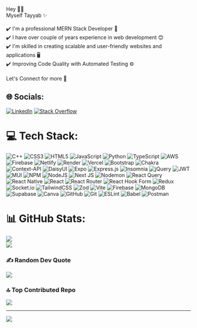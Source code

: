 Hey 👋🏻 <br>Myself Tayyab ✨<br><br>✔️ I'm a professional MERN Stack Developer 🚀 <br>✔️ I have over couple of years experience in web development 😊 <br>✔️ I'm skilled in creating scalable and user-friendly websites and applications 🖥️ <br>✔️ Improving Code Quality with Automated Testing ⚙ <br><br>Let's Connect for more 🤝


## 🌐 Socials:
[![LinkedIn](https://img.shields.io/badge/LinkedIn-%230077B5.svg?logo=linkedin&logoColor=white)](https://linkedin.com/in/tayyab004) [![Stack Overflow](https://img.shields.io/badge/-Stackoverflow-FE7A16?logo=stack-overflow&logoColor=white)](https://stackoverflow.com/users/24588743) 

# 💻 Tech Stack:
![C++](https://img.shields.io/badge/c++-%2300599C.svg?style=plastic&logo=c%2B%2B&logoColor=white) ![CSS3](https://img.shields.io/badge/css3-%231572B6.svg?style=plastic&logo=css3&logoColor=white) ![HTML5](https://img.shields.io/badge/html5-%23E34F26.svg?style=plastic&logo=html5&logoColor=white) ![JavaScript](https://img.shields.io/badge/javascript-%23323330.svg?style=plastic&logo=javascript&logoColor=%23F7DF1E) ![Python](https://img.shields.io/badge/python-3670A0?style=plastic&logo=python&logoColor=ffdd54) ![TypeScript](https://img.shields.io/badge/typescript-%23007ACC.svg?style=plastic&logo=typescript&logoColor=white) ![AWS](https://img.shields.io/badge/AWS-%23FF9900.svg?style=plastic&logo=amazon-aws&logoColor=white) ![Firebase](https://img.shields.io/badge/firebase-%23039BE5.svg?style=plastic&logo=firebase) ![Netlify](https://img.shields.io/badge/netlify-%23000000.svg?style=plastic&logo=netlify&logoColor=#00C7B7) ![Render](https://img.shields.io/badge/Render-%46E3B7.svg?style=plastic&logo=render&logoColor=white) ![Vercel](https://img.shields.io/badge/vercel-%23000000.svg?style=plastic&logo=vercel&logoColor=white) ![Bootstrap](https://img.shields.io/badge/bootstrap-%238511FA.svg?style=plastic&logo=bootstrap&logoColor=white) ![Chakra](https://img.shields.io/badge/chakra-%234ED1C5.svg?style=plastic&logo=chakraui&logoColor=white) ![Context-API](https://img.shields.io/badge/Context--Api-000000?style=plastic&logo=react) ![DaisyUI](https://img.shields.io/badge/daisyui-5A0EF8?style=plastic&logo=daisyui&logoColor=white) ![Expo](https://img.shields.io/badge/expo-1C1E24?style=plastic&logo=expo&logoColor=#D04A37) ![Express.js](https://img.shields.io/badge/express.js-%23404d59.svg?style=plastic&logo=express&logoColor=%2361DAFB) ![Insomnia](https://img.shields.io/badge/Insomnia-black?style=plastic&logo=insomnia&logoColor=5849BE) ![jQuery](https://img.shields.io/badge/jquery-%230769AD.svg?style=plastic&logo=jquery&logoColor=white) ![JWT](https://img.shields.io/badge/JWT-black?style=plastic&logo=JSON%20web%20tokens) ![MUI](https://img.shields.io/badge/MUI-%230081CB.svg?style=plastic&logo=mui&logoColor=white) ![NPM](https://img.shields.io/badge/NPM-%23CB3837.svg?style=plastic&logo=npm&logoColor=white) ![NodeJS](https://img.shields.io/badge/node.js-6DA55F?style=plastic&logo=node.js&logoColor=white) ![Next JS](https://img.shields.io/badge/Next-black?style=plastic&logo=next.js&logoColor=white) ![Nodemon](https://img.shields.io/badge/NODEMON-%23323330.svg?style=plastic&logo=nodemon&logoColor=%BBDEAD) ![React Query](https://img.shields.io/badge/-React%20Query-FF4154?style=plastic&logo=react%20query&logoColor=white) ![React Native](https://img.shields.io/badge/react_native-%2320232a.svg?style=plastic&logo=react&logoColor=%2361DAFB) ![React](https://img.shields.io/badge/react-%2320232a.svg?style=plastic&logo=react&logoColor=%2361DAFB) ![React Router](https://img.shields.io/badge/React_Router-CA4245?style=plastic&logo=react-router&logoColor=white) ![React Hook Form](https://img.shields.io/badge/React%20Hook%20Form-%23EC5990.svg?style=plastic&logo=reacthookform&logoColor=white) ![Redux](https://img.shields.io/badge/redux-%23593d88.svg?style=plastic&logo=redux&logoColor=white) ![Socket.io](https://img.shields.io/badge/Socket.io-black?style=plastic&logo=socket.io&badgeColor=010101) ![TailwindCSS](https://img.shields.io/badge/tailwindcss-%2338B2AC.svg?style=plastic&logo=tailwind-css&logoColor=white) ![Zod](https://img.shields.io/badge/zod-%233068b7.svg?style=plastic&logo=zod&logoColor=white) ![Vite](https://img.shields.io/badge/vite-%23646CFF.svg?style=plastic&logo=vite&logoColor=white) ![Firebase](https://img.shields.io/badge/firebase-a08021?style=plastic&logo=firebase&logoColor=ffcd34) ![MongoDB](https://img.shields.io/badge/MongoDB-%234ea94b.svg?style=plastic&logo=mongodb&logoColor=white) ![Supabase](https://img.shields.io/badge/Supabase-3ECF8E?style=plastic&logo=supabase&logoColor=white) ![Canva](https://img.shields.io/badge/Canva-%2300C4CC.svg?style=plastic&logo=Canva&logoColor=white) ![GitHub](https://img.shields.io/badge/github-%23121011.svg?style=plastic&logo=github&logoColor=white) ![Git](https://img.shields.io/badge/git-%23F05033.svg?style=plastic&logo=git&logoColor=white) ![ESLint](https://img.shields.io/badge/ESLint-4B3263?style=plastic&logo=eslint&logoColor=white) ![Babel](https://img.shields.io/badge/Babel-F9DC3e?style=plastic&logo=babel&logoColor=black) ![Postman](https://img.shields.io/badge/Postman-FF6C37?style=plastic&logo=postman&logoColor=white)
# 📊 GitHub Stats:
![](https://github-readme-streak-stats.herokuapp.com/?user=tayyab-004&theme=dark&hide_border=false)<br/>
![](https://github-readme-stats.vercel.app/api/top-langs/?username=tayyab-004&theme=dark&hide_border=false&include_all_commits=true&count_private=true&layout=compact)

### ✍️ Random Dev Quote
![](https://quotes-github-readme.vercel.app/api?type=horizontal&theme=radical)

### 🔝 Top Contributed Repo
![](https://github-contributor-stats.vercel.app/api?username=tayyab-004&limit=5&theme=tokyonight&combine_all_yearly_contributions=true)

---
[![](https://visitcount.itsvg.in/api?id=tayyab-004&icon=5&color=7)](https://visitcount.itsvg.in)

